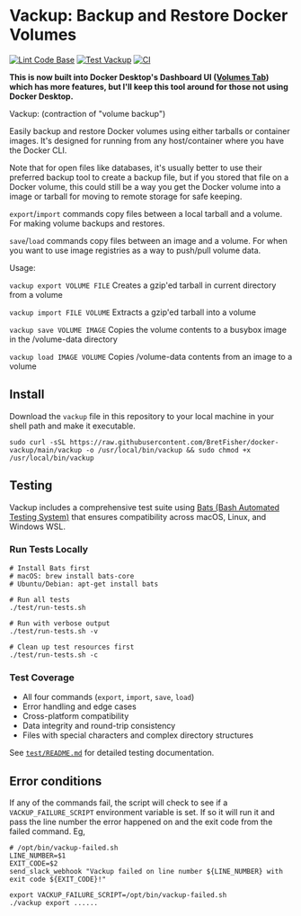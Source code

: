 # Vackup: Backup and Restore Docker Volumes

[![Lint Code Base](https://github.com/BretFisher/docker-vackup/actions/workflows/linter.yml/badge.svg)](https://github.com/BretFisher/docker-vackup/actions/workflows/linter.yml)
[![Test Vackup](https://github.com/BretFisher/docker-vackup/actions/workflows/test.yml/badge.svg)](https://github.com/BretFisher/docker-vackup/actions/workflows/test.yml)
[![CI](https://github.com/BretFisher/docker-vackup/actions/workflows/ci.yml/badge.svg)](https://github.com/BretFisher/docker-vackup/actions/workflows/ci.yml)

**This is now built into Docker Desktop's Dashboard UI ([Volumes Tab](https://docs.docker.com/desktop/use-desktop/volumes/)) which has more features, but I'll keep this tool around for those not using Docker Desktop.**

Vackup: (contraction of "volume backup")

Easily backup and restore Docker volumes using either tarballs or container images.
It's designed for running from any host/container where you have the Docker CLI.

Note that for open files like databases,
it's usually better to use their preferred backup tool to create a backup file,
but if you stored that file on a Docker volume,
this could still be a way you get the Docker volume into a image or tarball
for moving to remote storage for safe keeping.

`export`/`import` commands copy files between a local tarball and a volume.
For making volume backups and restores.

`save`/`load` commands copy files between an image and a volume.
For when you want to use image registries as a way to push/pull volume data.

Usage:

`vackup export VOLUME FILE`
Creates a gzip'ed tarball in current directory from a volume

`vackup import FILE VOLUME`
Extracts a gzip'ed tarball into a volume

`vackup save VOLUME IMAGE`
Copies the volume contents to a busybox image in the /volume-data directory

`vackup load IMAGE VOLUME`
Copies /volume-data contents from an image to a volume

## Install

Download the `vackup` file in this repository to your local machine in your shell path and make it executable.

```shell
sudo curl -sSL https://raw.githubusercontent.com/BretFisher/docker-vackup/main/vackup -o /usr/local/bin/vackup && sudo chmod +x /usr/local/bin/vackup
```

## Testing

Vackup includes a comprehensive test suite using [Bats (Bash Automated Testing System)](https://github.com/bats-core/bats-core) that ensures compatibility across macOS, Linux, and Windows WSL.

### Run Tests Locally

```shell
# Install Bats first
# macOS: brew install bats-core
# Ubuntu/Debian: apt-get install bats

# Run all tests
./test/run-tests.sh

# Run with verbose output
./test/run-tests.sh -v

# Clean up test resources first
./test/run-tests.sh -c
```

### Test Coverage
- All four commands (`export`, `import`, `save`, `load`)
- Error handling and edge cases
- Cross-platform compatibility
- Data integrity and round-trip consistency
- Files with special characters and complex directory structures

See [`test/README.md`](test/README.md) for detailed testing documentation.

## Error conditions

If any of the commands fail, the script will check to see if a `VACKUP_FAILURE_SCRIPT`
environment variable is set. If so it will run it and pass the line number the error
happened on and the exit code from the failed command. Eg,

```shell
# /opt/bin/vackup-failed.sh
LINE_NUMBER=$1
EXIT_CODE=$2
send_slack_webhook "Vackup failed on line number ${LINE_NUMBER} with exit code ${EXIT_CODE}!"
```

```shell
export VACKUP_FAILURE_SCRIPT=/opt/bin/vackup-failed.sh
./vackup export ......
```
